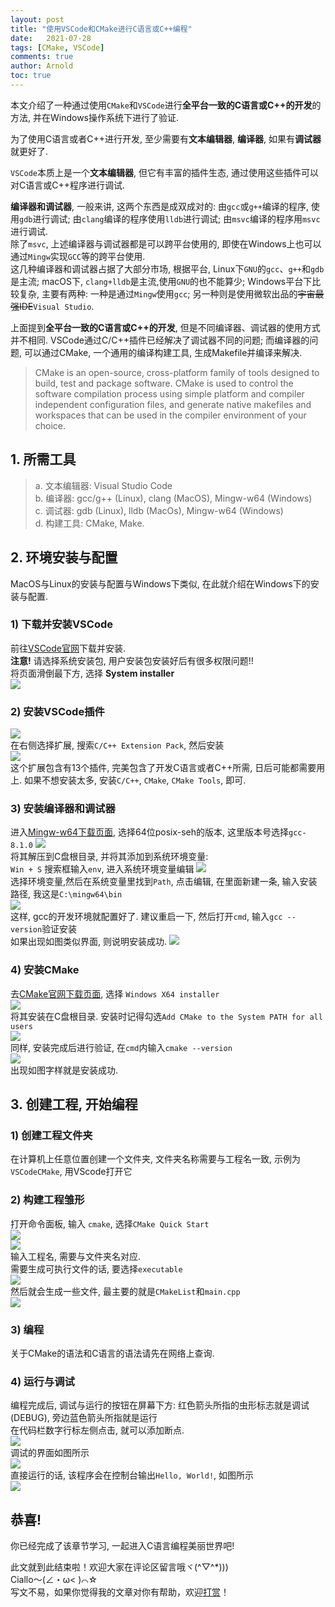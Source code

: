 ```yaml
---
layout: post
title: "使用VSCode和CMake进行C语言或C++编程"
date:   2021-07-28
tags: [CMake, VSCode]
comments: true
author: Arnold
toc: true
---
```


本文介绍了一种通过使用`CMake`和`VSCode`进行**全平台一致的C语言或C++的开发**的方法, 并在Windows操作系统下进行了验证.

<!-- more -->

为了使用C语言或者C++进行开发, 至少需要有**文本编辑器**, **编译器**, 如果有**调试器**就更好了.

`VSCode`本质上是一个**文本编辑器**, 但它有丰富的插件生态, 通过使用这些插件可以对C语言或C++程序进行调试.

**编译器和调试器**, 一般来讲, 这两个东西是成双成对的: 由`gcc`或`g++`编译的程序, 使用`gdb`进行调试; 由`clang`编译的程序使用`lldb`进行调试; 由`msvc`编译的程序用`msvc`进行调试.  
除了`msvc`, 上述编译器与调试器都是可以跨平台使用的, 即使在Windows上也可以通过`Mingw`实现`GCC`等的跨平台使用.  
这几种编译器和调试器占据了大部分市场, 根据平台, Linux下`GNU`的`gcc`、`g++`和`gdb`是主流; macOS下, `clang+lldb`是主流,使用`GNU`的也不能算少; Windows平台下比较复杂, 主要有两种: 一种是通过`Mingw`使用`gcc`; 另一种则是使用微软出品的~~宇宙最强IDE~~`Visual Studio`.

上面提到**全平台一致的C语言或C++的开发**, 但是不同编译器、调试器的使用方式并不相同. VSCode通过C/C++插件已经解决了调试器不同的问题; 而编译器的问题, 可以通过CMake, 一个通用的编译构建工具, 生成Makefile并编译来解决.
> CMake is an open-source, cross-platform family of tools designed to build, test and package software. CMake is used to control the software compilation process using simple platform and compiler independent configuration files, and generate native makefiles and workspaces that can be used in the compiler environment of your choice.

## 1. 所需工具
> a. 文本编辑器: Visual Studio Code  
> b. 编译器: gcc/g++ (Linux), clang (MacOS), Mingw-w64 (Windows)  
> c. 调试器: gdb (Linux), lldb (MacOs), Mingw-w64 (Windows)  
> d. 构建工具: CMake, Make.

## 2. 环境安装与配置
MacOS与Linux的安装与配置与Windows下类似, 在此就介绍在Windows下的安装与配置.
### 1) 下载并安装VSCode
前往[VSCode官网](https://code.visualstudio.com/)下载并安装.  
**注意!** 请选择系统安装包, 用户安装包安装好后有很多权限问题!!  
将页面滑倒最下方, 选择 **System installer**  
![](./../images/2021/07/28/vscode_cmake/选择系统安装包.png)
### 2) 安装VSCode插件
![](./../images/2021/07/28/vscode_cmake/搜索插件.png)  
在右侧选择扩展, 搜索`C/C++ Extension Pack`, 然后安装  
![](./../images/2021/07/28/vscode_cmake/安装插件.png)  
这个扩展包含有13个插件, 完美包含了开发C语言或者C++所需, 日后可能都需要用上. 如果不想安装太多, 安装`C/C++`, `CMake`, `CMake Tools`, 即可.
### 3) 安装编译器和调试器
进入[Mingw-w64下载页面](https://sourceforge.net/projects/mingw-w64/files/mingw-w64/), 选择64位posix-seh的版本, 这里版本号选择`gcc-8.1.0`
![](./../images/2021/07/28/vscode_cmake/Mingw64.png)  
将其解压到C盘根目录, 并将其添加到系统环境变量:  
`Win + S` 搜索框输入`env`, 进入系统环境变量编辑
![](./../images/2021/07/28/vscode_cmake/搜索环境变量.png)  
选择环境变量,然后在系统变量里找到`Path`, 点击编辑, 在里面新建一条, 输入安装路径, 我这是`C:\mingw64\bin`  
![](./../images/2021/07/28/vscode_cmake/环境变量.png)  
这样, gcc的开发环境就配置好了. 建议重启一下, 然后打开`cmd`, 输入`gcc --version`验证安装  
如果出现如图类似界面, 则说明安装成功. 
![](./../images/2021/07/28/vscode_cmake/验证gcc.png)
### 4) 安装CMake
去[CMake官网下载页面](https://cmake.org/download/), 选择 `Windows X64 installer`  
![](./../images/2021/07/28/vscode_cmake/CMake下载.png)  
将其安装在C盘根目录. 安装时记得勾选`Add CMake to the System PATH for all users`  
![](./../images/2021/07/28/vscode_cmake/CMake安装.png)  
同样, 安装完成后进行验证, 在`cmd`内输入`cmake --version`  
![](./../images/2021/07/28/vscode_cmake/验证CMake.png)  
出现如图字样就是安装成功.

## 3. 创建工程, 开始编程
### 1) 创建工程文件夹
在计算机上任意位置创建一个文件夹, 文件夹名称需要与工程名一致, 示例为`VSCodeCMake`, 用VScode打开它
### 2) 构建工程雏形
打开命令面板, 输入 `cmake`, 选择`CMake Quick Start`  
![](./../images/2021/07/28/vscode_cmake/命令面板.png)  
![](./../images/2021/07/28/vscode_cmake/CMake入门命令.png)  
输入工程名, 需要与文件夹名对应.  
需要生成可执行文件的话, 要选择`executable`  
![](./../images/2021/07/28/vscode_cmake/exe.png)  
然后就会生成一些文件, 最主要的就是`CMakeList`和`main.cpp`  
![](./../images/2021/07/28/vscode_cmake/生成文件.png)
### 3) 编程
关于CMake的语法和C语言的语法请先在网络上查询.
### 4) 运行与调试
编程完成后, 调试与运行的按钮在屏幕下方: 红色箭头所指的虫形标志就是调试(DEBUG), 旁边蓝色箭头所指就是运行  
在代码栏数字行标左侧点击, 就可以添加断点.  
![](./../images/2021/07/28/vscode_cmake/按钮.png)  
调试的界面如图所示  
![](./../images/2021/07/28/vscode_cmake/调试界面.png)  
直接运行的话, 该程序会在控制台输出`Hello, World!`, 如图所示  
![](./../images/2021/07/28/vscode_cmake/运行结果.png)

## 恭喜!
你已经完成了该章节学习, 一起进入C语言编程美丽世界吧!

此文就到此结束啦！欢迎大家在评论区留言哦ヾ(^▽^*)))  
Ciallo～(∠・ω< )⌒☆​  
写文不易，如果你觉得我的文章对你有帮助，欢迎[打赏](https://dotponder.github.io/likes/)！